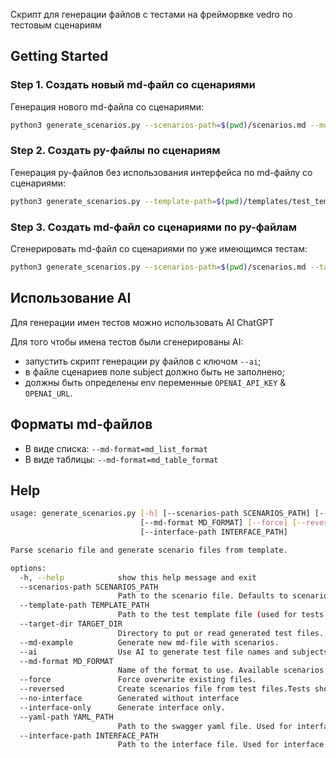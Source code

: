 Скрипт для генерации файлов с тестами на фрейморвке vedro по тестовым сценариям

## Getting Started

### Step 1. Создать новый md-файл со сценариями

Генерация нового md-файла со сценариями:

```bash
python3 generate_scenarios.py --scenarios-path=$(pwd)/scenarios.md --md-example
```

### Step 2. Создать py-файлы по сценариям

Генерация py-файлов без использования интерфейса по md-файлу со сценариями:

```bash
python3 generate_scenarios.py --template-path=$(pwd)/templates/test_template.txt --scenarios-path=$(pwd)/scenarios.md --no-interface
```

### Step 3. Создать md-файл со сценариями по py-файлам

Cгенерировать md-файл со сценариями по уже имеющимся тестам:

```bash
python3 generate_scenarios.py --scenarios-path=$(pwd)/scenarios.md --target-dir=$PATH_TO_TESTS --reversed
```

## Использование AI

Для генерации имен тестов можно использовать AI ChatGPT

Для того чтобы имена тестов были сгенерированы AI:
- запустить скрипт генерации py файлов с ключом `--ai`;
- в файле сценариев поле subject должно быть не заполнено;
- должны быть определены env переменные `OPENAI_API_KEY` & `OPENAI_URL`.


## Форматы md-файлов

- В виде списка: `--md-format=md_list_format`
- В виде таблицы: `--md-format=md_table_format`

## Help

```bash
usage: generate_scenarios.py [-h] [--scenarios-path SCENARIOS_PATH] [--template-path TEMPLATE_PATH] [--target-dir TARGET_DIR] [--md-example] [--ai]
                             [--md-format MD_FORMAT] [--force] [--reversed] [--no-interface] [--interface-only] [--yaml-path YAML_PATH]
                             [--interface-path INTERFACE_PATH]

Parse scenario file and generate scenario files from template.

options:
  -h, --help            show this help message and exit
  --scenarios-path SCENARIOS_PATH
                        Path to the scenario file. Defaults to scenarios.md in the current directory.
  --template-path TEMPLATE_PATH
                        Path to the test template file (used for tests generation).
  --target-dir TARGET_DIR
                        Directory to put or read generated test files. Defaults to the directory of scenarios-path.
  --md-example          Generate new md-file with scenarios.
  --ai                  Use AI to generate test file names and subjects for tests (if not exsists).
  --md-format MD_FORMAT
                        Name of the format to use. Available scenarios.md formats are: md_list_format, md_table_format
  --force               Force overwrite existing files.
  --reversed            Create scenarios file from test files.Tests should have same story and feature.
  --no-interface        Generated without interface
  --interface-only      Generate interface only.
  --yaml-path YAML_PATH
                        Path to the swagger yaml file. Used for interface generating.
  --interface-path INTERFACE_PATH
                        Path to the interface file. Used for interface generating.
```